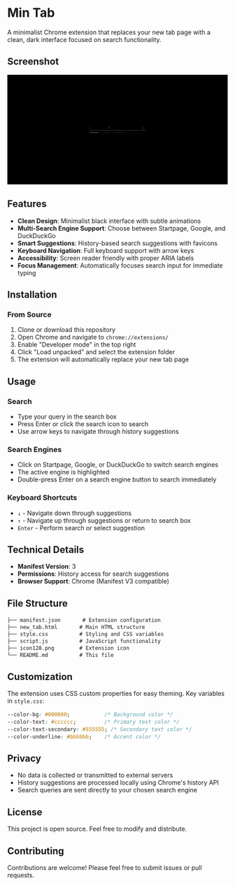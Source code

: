 # Min Tab

A minimalist Chrome extension that replaces your new tab page with a clean, dark interface focused on search functionality.

## Screenshot

![Min Tab Extension](screenshot.png)

## Features

- **Clean Design**: Minimalist black interface with subtle animations
- **Multi-Search Engine Support**: Choose between Startpage, Google, and DuckDuckGo
- **Smart Suggestions**: History-based search suggestions with favicons
- **Keyboard Navigation**: Full keyboard support with arrow keys
- **Accessibility**: Screen reader friendly with proper ARIA labels
- **Focus Management**: Automatically focuses search input for immediate typing

## Installation

### From Source
1. Clone or download this repository
2. Open Chrome and navigate to `chrome://extensions/`
3. Enable "Developer mode" in the top right
4. Click "Load unpacked" and select the extension folder
5. The extension will automatically replace your new tab page

## Usage

### Search
- Type your query in the search box
- Press Enter or click the search icon to search
- Use arrow keys to navigate through history suggestions

### Search Engines
- Click on Startpage, Google, or DuckDuckGo to switch search engines
- The active engine is highlighted
- Double-press Enter on a search engine button to search immediately

### Keyboard Shortcuts
- `↓` - Navigate down through suggestions
- `↑` - Navigate up through suggestions or return to search box
- `Enter` - Perform search or select suggestion

## Technical Details

- **Manifest Version**: 3
- **Permissions**: History access for search suggestions
- **Browser Support**: Chrome (Manifest V3 compatible)

## File Structure

```
├── manifest.json       # Extension configuration
├── new_tab.html       # Main HTML structure
├── style.css          # Styling and CSS variables
├── script.js          # JavaScript functionality
├── icon128.png        # Extension icon
└── README.md          # This file
```

## Customization

The extension uses CSS custom properties for easy theming. Key variables in `style.css`:

```css
--color-bg: #000000;           /* Background color */
--color-text: #cccccc;         /* Primary text color */
--color-text-secondary: #555555; /* Secondary text color */
--color-underline: #bbbbbb;    /* Accent color */
```

## Privacy

- No data is collected or transmitted to external servers
- History suggestions are processed locally using Chrome's history API
- Search queries are sent directly to your chosen search engine

## License

This project is open source. Feel free to modify and distribute.

## Contributing

Contributions are welcome! Please feel free to submit issues or pull requests.
